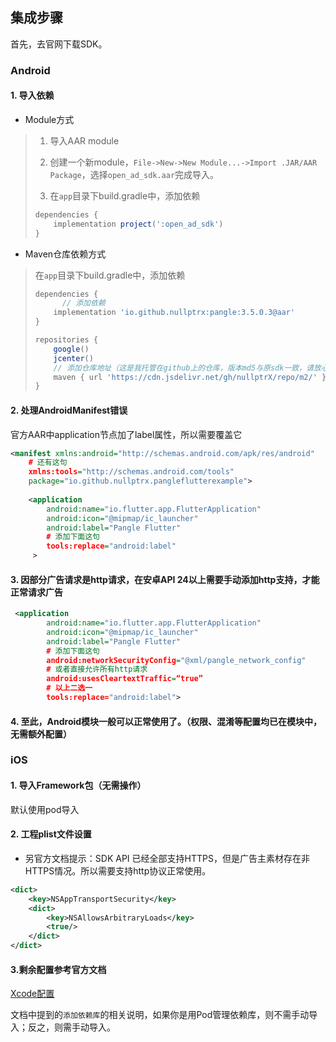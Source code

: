 ## 集成步骤

首先，去官网下载SDK。



### Android



#### 1. 导入依赖

- Module方式

>1. 导入AAR module
>
>2. 创建一个新module，`File->New->New Module...->Import .JAR/AAR Package`，选择`open_ad_sdk.aar`完成导入。
>
>3. 在`app`目录下build.gradle中，添加依赖
>
>   ```groovy
>   dependencies {
>       implementation project(':open_ad_sdk')
>   }
>   ```



- Maven仓库依赖方式

> 在`app`目录下build.gradle中，添加依赖
>
> ```groovy
> dependencies {
>   	// 添加依赖
>     implementation 'io.github.nullptrx:pangle:3.5.0.3@aar'
> }
> 
> repositories {
>     google()
>     jcenter()
>     // 添加仓库地址（这是我托管在github上的仓库，版本md5与原sdk一致，请放心使用）
>     maven { url 'https://cdn.jsdelivr.net/gh/nullptrX/repo/m2/' }
> }
> ```






#### 2. 处理AndroidManifest错误

官方AAR中application节点加了label属性，所以需要覆盖它

```xml
<manifest xmlns:android="http://schemas.android.com/apk/res/android"
    # 还有这句
    xmlns:tools="http://schemas.android.com/tools"
    package="io.github.nullptrx.pangleflutterexample">
  
    <application
        android:name="io.flutter.app.FlutterApplication"
        android:icon="@mipmap/ic_launcher"
        android:label="Pangle Flutter"
        # 添加下面这句
        tools:replace="android:label"
     >
```



#### 3. 因部分广告请求是http请求，在安卓API 24以上需要手动添加http支持，才能正常请求广告

```xml
 <application
        android:name="io.flutter.app.FlutterApplication"
        android:icon="@mipmap/ic_launcher"
        android:label="Pangle Flutter"
        # 添加下面这句
        android:networkSecurityConfig="@xml/pangle_network_config"
        # 或者直接允许所有http请求
        android:usesCleartextTraffic=“true”
        # 以上二选一      
        tools:replace="android:label">

```



#### 4. 至此，Android模块一般可以正常使用了。（权限、混淆等配置均已在模块中，无需额外配置）



### iOS



#### 1. 导入Framework包（无需操作）

默认使用pod导入



#### 2. 工程plist文件设置

- 另官方文档提示：SDK API 已经全部支持HTTPS，但是广告主素材存在非HTTPS情况。所以需要支持http协议正常使用。

```xml
<dict>
    <key>NSAppTransportSecurity</key>
    <dict>
        <key>NSAllowsArbitraryLoads</key>
        <true/>
    </dict>
</dict>
```



#### 3.剩余配置参考官方文档

[Xcode配置](https://ad.oceanengine.com/union/media/union/download/detail?id=16&docId=5de8d570b1afac00129330c5&osType=ios)

文档中提到的`添加依赖库`的相关说明，如果你是用Pod管理依赖库，则不需手动导入；反之，则需手动导入。
